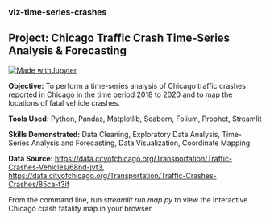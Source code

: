 ### viz-time-series-crashes
## Project: Chicago Traffic Crash Time-Series Analysis &amp; Forecasting

[![Made withJupyter](https://img.shields.io/badge/Made%20with-Jupyter-orange?style=for-the-badge&logo=Jupyter)](https://jupyter.org/try)

**Objective:** To perform a time-series analysis of Chicago traffic crashes reported in Chicago in the time period 2018 to 2020 and to map the locations of fatal vehicle crashes.

**Tools Used:** Python, Pandas, Matplotlib, Seaborn, Folium, Prophet, Streamlit

**Skills Demonstrated:** Data Cleaning, Exploratory Data Analysis, Time-Series Analysis and Forecasting, Data Visualization, Coordinate Mapping

**Data Source:** https://data.cityofchicago.org/Transportation/Traffic-Crashes-Vehicles/68nd-jvt3, https://data.cityofchicago.org/Transportation/Traffic-Crashes-Crashes/85ca-t3if


From the command line, run *streamlit run map.py* to view the interactive Chicago crash fatality map in your browser.
